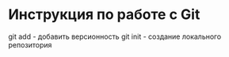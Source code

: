 # Инструкция по работе с Git
git add - добавить версионность
git init - создание локального репозитория